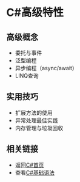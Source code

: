 # C#高级特性

## 高级概念
- 委托与事件
- 泛型编程
- 异步编程（async/await）
- LINQ查询

## 实用技巧
- 扩展方法的使用
- 异常处理最佳实践
- 内存管理与垃圾回收

## 相关链接
- 返回[C#首页](index.md)
- 查看[C#基础语法](fundamentals.md)
